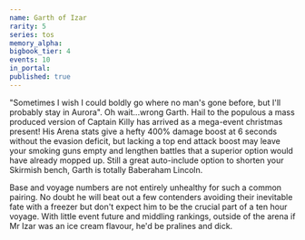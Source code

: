 ```yaml
---
name: Garth of Izar
rarity: 5
series: tos
memory_alpha:
bigbook_tier: 4
events: 10
in_portal:
published: true
---
```


"Sometimes I wish I could boldly go where no man's gone before, but I'll probably stay in Aurora". Oh wait...wrong Garth. Hail to the populous a mass produced version of Captain Killy has arrived as a mega-event christmas present! His Arena stats give a hefty 400% damage boost at 6 seconds without the evasion deficit, but lacking a top end attack boost may leave your smoking guns empty and lengthen battles that a superior option would have already mopped up. Still a great auto-include option to shorten your Skirmish bench, Garth is totally Baberaham Lincoln.

Base and voyage numbers are not entirely unhealthy for such a common pairing. No doubt he will beat out a few contenders avoiding their inevitable fate with a freezer but don't expect him to be the crucial part of a ten hour voyage. With little event future and middling rankings, outside of the arena if Mr Izar was an ice cream flavour, he'd be pralines and dick.
